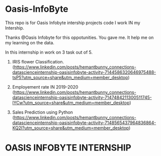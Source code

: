 # Oasis-InfoByte

This repo is for Oasis Infobyte intership projects code I work IN my Intership.

Thanks @Oasis Infobyte for this oppotunities. You gave me. It help me on my learning on the data.

In this internship in  work on 3 task out of 5.

1. IRIS flower Classification.
 (https://www.linkedin.com/posts/hemantbunny_connections-datascienceinternship-oasisinfobyte-activity-7144586320646975488-tsP5?utm_source=share&utm_medium=member_desktop)

2. Employement rate IN 2019-2020
  (https://www.linkedin.com/posts/hemantbunny_connections-datascienceinternship-oasisinfobyte-activity-7147484211300511745-lYCw?utm_source=share&utm_medium=member_desktop)


3. Sales Prediction using Python
(https://www.linkedin.com/posts/hemantbunny_connections-datascienceinternship-oasisinfobyte-activity-7148565437964836864-KQ2I?utm_source=share&utm_medium=member_desktop)



# OASIS INFOBYTE INTERNSHIP
